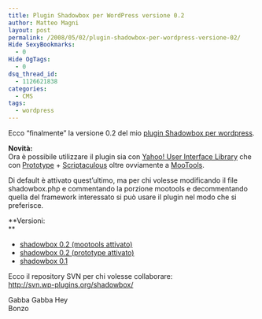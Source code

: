 ```yaml
---
title: Plugin Shadowbox per WordPress versione 0.2
author: Matteo Magni
layout: post
permalink: /2008/05/02/plugin-shadowbox-per-wordpress-versione-02/
Hide SexyBookmarks:
  - 0
Hide OgTags:
  - 0
dsq_thread_id:
  - 1126621838
categories:
  - CMS
tags:
  - wordpress
---
```

Ecco &#8220;finalmente&#8221; la versione 0.2 del mio [plugin Shadowbox per wordpress][1].

**Novità:**  
Ora è possibile utilizzare il plugin sia con [Yahoo! User Interface Library][2] che con [Prototype][3] + [Scriptaculous][4] oltre ovviamente a [MooTools][5].

Di default è attivato quest&#8217;ultimo, ma per chi volesse modificando il file shadowbox.php e commentando la porzione mootools e decommentando quella del framework interessato si può usare il plugin nel modo che si preferisce.

**Versioni:  
**

*   [shadowbox 0.2 (mootools attivato)][6]
*   [shadowbox 0.2 (prototype attivato)][7]
*   [shadowbox 0.1][8]

Ecco il repository SVN per chi volesse collaborare:  
<http://svn.wp-plugins.org/shadowbox/>

Gabba Gabba Hey  
Bonzo

<div class='kindleWidget kindleLight' >
  
</div>



 [1]: http://blog.ilbonzo.org/2008/01/31/plugin-shadowbox-per-wordpress/
 [2]: http://developer.yahoo.com/yui/
 [3]: http://prototypejs.org/
 [4]: http://script.aculo.us/
 [5]: http://mootools.net/
 [6]: http://ilbonzo.org/projects/shadowbox/shadowbox02.tar.gz
 [7]: http://ilbonzo.org/projects/shadowbox/shadowbox02_pro.tar.gz
 [8]: http://ilbonzo.org/projects/shadowbox/shadowbox01.tar.gx